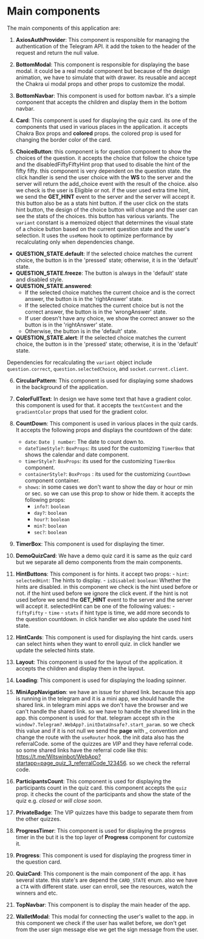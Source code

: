 # Main components

The main components of this application are:

1. **AxiosAuthProvider**: This component is responsible for managing the authentication of the Telegram API. it add the token to the header of the request and return the null value.

2. **BottomModal**: This component is responsible for displaying the base modal. it could be a real modal component but because of the design animation, we have to simulate that with drawer. its reusable and accept the Chakra ui modal props and other props to customize the modal.

3. **BottomNavbar**: This component is used for bottom navbar. it's a simple component that accepts the children and display them in the bottom navbar.

4. **Card**: This component is used for displaying the quiz card. its one of the components that used in various places in the application. it accepts Chakra Box props and **colored** props. the colored prop is used for changing the border color of the card.

5. **ChoiceButton**: this component is for question component to show the choices of the question. it accepts the choice that follow the choice type and the disabledFiftyFiftyHint prop that used to disable the hint of the fifty fifty.
   this component is very dependent on the question state. the click handler is send the user choice with the **WS** to the server and the server will return the add_choice event with the result of the choice. also we check is the user is Eligible or not. if the user used extra time hint, we send the **GET_HINT** event to the server and the server will accept it. this button also be as a stats hint button. if the user click on the stats hint button, the design of the choice button will change and the user can see the stats of the choices. this button has various variants.
   The `variant` constant is a memoized object that determines the visual state of a choice button based on the current question state and the user's selection. It uses the `useMemo` hook to optimize performance by recalculating only when dependencies change.

- **QUESTION_STATE.default**: If the selected choice matches the current choice, the button is in the 'pressed' state; otherwise, it is in the 'default' state.
- **QUESTION_STATE.freeze**: The button is always in the 'default' state and disabled style.
- **QUESTION_STATE.answered**:
  - If the selected choice matches the current choice and is the correct answer, the button is in the 'rightAnswer' state.
  - If the selected choice matches the current choice but is not the correct answer, the button is in the 'wrongAnswer' state.
  - If user doesn't have any choice, we show the correct answer so the button is in the 'rightAnswer' state.
  - Otherwise, the button is in the 'default' state.
- **QUESTION_STATE.alert**: If the selected choice matches the current choice, the button is in the 'pressed' state; otherwise, it is in the 'default' state.

Dependencies for recalculating the `variant` object include `question.correct`, `question.selectedChoice`, and `socket.current.client`.

6. **CircularPattern**: This component is used for displaying some shadows in the background of the application.

7. **ColorFullText**: In design we have some text that have a gradient color. this component is used for that. it accepts the `textContent` and the `gradientColor` props that used for the gradient color.

8. **CountDown**: This component is used in various places in the quiz cards. It accepts the following props and displays the countdown of the date:
   - `date`: `Date | number`: The date to count down to.
   - `dateTimeStyle?`: `BoxProps`: its used for the customizing `TimerBox` that shows the calendar and date component.
   - `timerStyle?`: `BoxProps`: its used for the customizing `TimerBox` component.
   - `containerStyle?`: `BoxProps` : its used for the customizing `CountDown` component container.
   - `shows`: in some cases we don't want to show the day or hour or min or sec. so we can use this prop to show or hide them. it accepts the following props:
     - `info?`: `boolean`
     - `day?`: `boolean`
     - `hour?`: `boolean`
     - `min?`: `boolean`
     - `sec?`: `boolean`
9. **TimerBox**: This component is used for displaying the timer.
10. **DemoQuizCard**: We have a demo quiz card it is same as the quiz card but we separate all demo components from the main components.

11. **HintButtons**: This component is for hints. it accept two props: - `hint`: `selectedHint`: The hints to display. - `isDisabled`: `boolean`: Whether the hints are disabled.
    in this component we check is the hint used before or not. if the hint used before we ignore the click event. if the hint is not used before we send the **GET_HINT** event to the server and the server will accept it. selectedHint can be one of the following values: - `fiftyFifty` - `time` - `stats`
    if hint type is time, we add more seconds to the question countdown. in click handler we also update the used hint state.

12. **HintCards**: This component is used for displaying the hint cards. users can select hints when they want to enroll quiz. in click handler we update the selected hints state.

13. **Layout**: This component is used for the layout of the application. it accepts the children and display them in the layout.

14. **Loading**: This component is used for displaying the loading spinner.

15. **MiniAppNavigation**: we have an issue for shared link. because this app is running in the telegram and it is a mini app, we should handle the shared link. in telegram mini apps we don't have the browser and we can't handle the shared link. so we have to handle the shared link in the app. this component is used for that. telegram accept sth in the `window?.Telegram?.WebApp?.initDataUnsafe?.start_param`. so we check this value and if it is not null we send the **page** with *_* convention and change the route with the `useRouter` hook.
the init data also has the referralCode. some of the quizzes are *VIP* and they have referral code. so some shared links have the referral code like this: https://t.me/Witswinbot/WebApp?startapp=page_quiz_3_referralCode_123456. so we check the referral code.

16. **ParticipantsCount**: This component is used for displaying the participants count in the quiz card. this component accepts the `quiz` prop. it checks the count of the participants and show the state of the quiz e.g. *closed* or *will close soon*.

17. **PrivateBadge**: The VIP quizzes have this badge to separate them from the other quizzes.

18. **ProgressTimer**: This component is used for displaying the progress timer in the but it is the top layer of **Progress** component for customize it.

19. **Progress**: This component is used for displaying the progress timer in the question card.

20. **QuizCard**: This component is the main component of the app. it has several state.
this state's are depend the `CARD_STATE` enum. also we have a `CTA` with different state. user can enroll, see the resources, watch the winners and etc.

21. **TopNavbar**: This component is to display the main header of the app.

22. **WalletModal**: This modal for connecting the user's wallet to the app. in this component we check if the user has wallet before, we don't get from the user sign message else we get the sign message from the user.
